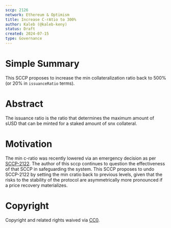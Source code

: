 ```yaml
---
sccp: 2126
network: Ethereum & Optimism
title: Increase C-rAtio to 300%
author: Kaleb (@kaleb-keny)
status: Draft
created: 2024-07-15
type: Governance
---
```


# Simple Summary

This SCCP proposes to increase the min collateralization ratio back to 500% (or 20% in `issuanceRatio` terms).

# Abstract

The issuance ratio is the ratio that determines the maximum amount of sUSD that can be minted for a staked amount of snx collateral.


# Motivation

The min c-ratio was recently lowered via an emergency decision as per [SCCP-2122](https://sips.synthetix.io/sccp/sccp-2122/). 
The author of this sccp continues to question the effectiveness of that SCCP in safeguarding the system. This SCCP proposes to undo SCCP-2122 by setting the min cratio back to previous levels, given that the risks to the stability of the protocol are asymmetrically more pronounced if a price recovery materializes. 

# Copyright

Copyright and related rights waived via [CC0](https://creativecommons.org/publicdomain/zero/1.0/).


